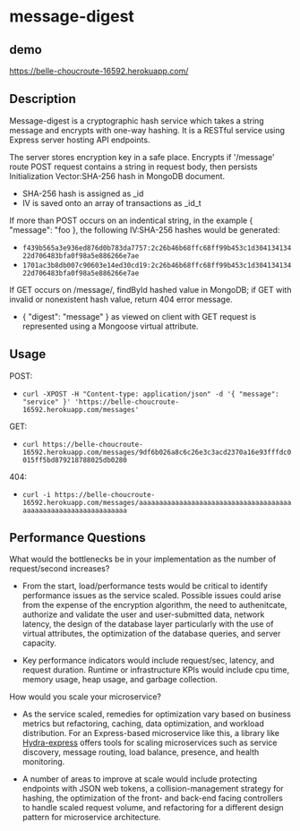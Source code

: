 # message-digest

## demo
https://belle-choucroute-16592.herokuapp.com/

## Description
Message-digest is a cryptographic hash service which takes a string message and encrypts with one-way hashing. It is a RESTful service using Express server hosting API endpoints.

The server stores encryption key in a safe place. Encrypts if '/message' route POST request contains a string in request body, then persists Initialization Vector:SHA-256 hash in MongoDB document.
* SHA-256 hash is assigned as _id
* IV is saved onto an array of transactions as _id_t

If more than POST occurs on an indentical string, in the example { "message": "foo }, the following IV:SHA-256 hashes would be generated:
* `f439b565a3e936ed876d0b783da7757:2c26b46b68ffc68ff99b453c1d30413413422d706483bfa0f98a5e886266e7ae`
* `1701ac3b8db007c90603e14ed30cd19:2c26b46b68ffc68ff99b453c1d30413413422d706483bfa0f98a5e886266e7ae`

If GET occurs on /message/, findById hashed value in MongoDB; if GET with invalid or nonexistent hash value, return 404 error message.
* { "digest": "message" } as viewed on client with GET request is represented using a Mongoose virtual attribute.

## Usage

POST:
* `curl -XPOST -H "Content-type: application/json" -d '{ "message": "service" }' 'https://belle-choucroute-16592.herokuapp.com/messages'`

GET:
* `curl https://belle-choucroute-16592.herokuapp.com/messages/9df6b026a8c6c26e3c3acd2370a16e93fffdc0015ff5bd879218788025db0280`

404:
* `curl -i https://belle-choucroute-16592.herokuapp.com/messages/aaaaaaaaaaaaaaaaaaaaaaaaaaaaaaaaaaaaaaaaaaaaaaaaaaaaaaaaaaaaaaaa`

## Performance Questions

What would the bottlenecks be in your implementation as the number of request/second increases?

* From the start, load/performance tests would be critical to identify performance issues as the service scaled. Possible issues could arise from the expense of the encryption algorithm, the need to authenitcate, authorize and validate the user and user-submitted data, network latency, the design of the database layer particularly with the use of virtual attributes, the optimization of the database queries, and server capacity. 

* Key performance indicators would include request/sec, latency, and request duration.  Runtime or infrastructure KPIs would include cpu time, memory usage, heap usage, and garbage collection.

How would you scale your microservice?

* As the service scaled, remedies for optimization vary based on business metrics but refactoring, caching, data optimization, and workload distribution.  For an Express-based microservice like this, a library like [Hydra-express](https://github.com/flywheelsports/hydra-express) offers tools for scaling microservices such as service discovery, message routing, load balance, presence, and health monitoring.

* A number of areas to improve at scale would include protecting endpoints with JSON web tokens, a collision-management strategy for hashing, the optimization of the front- and back-end facing controllers to handle scaled request volume, and refactoring for a different design pattern for microservice architecture.
